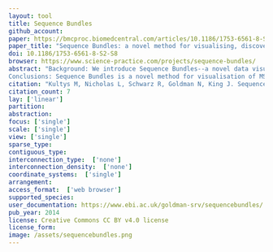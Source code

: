 ```yaml
---
layout: tool
title: Sequence Bundles
github_account:
paper: https://bmcproc.biomedcentral.com/articles/10.1186/1753-6561-8-S2-S8
paper_title: "Sequence Bundles: a novel method for visualising, discovering and exploring sequence motifs"
doi: 10.1186/1753-6561-8-S2-S8
browser: https://www.science-practice.com/projects/sequence-bundles/
abstract: "Background: We introduce Sequence Bundles--a novel data visualisation method for representing multiple sequence alignments (MSAs). We identify and address key limitations of the existing bioinformatics data visualisation methods (i.e. the Sequence Logo) by enabling Sequence Bundles to give salient visual expression to sequence motifs and other data features, which would otherwise remain hidden. Methods: For the development of Sequence Bundles we employed research-led information design methodologies. Sequences are encoded as uninterrupted, semi-opaque lines plotted on a 2-dimensional reconfigurable grid. Each line represents a single sequence. The thickness and opacity of the stack at each residue in each position indicates the level of conservation and the lines' curved paths expose patterns in correlation and functionality. Several MSAs can be visualised in a composite image. The Sequence Bundles method is designed to favour a tangible, continuous and intuitive display of information. Results: We have developed a software demonstration application for generating a Sequence Bundles visualisation of MSAs provided for the BioVis 2013 redesign contest. A subsequent exploration of the visualised line patterns allowed for the discovery of a number of interesting features in the dataset. Reported features include the extreme conservation of sequences displaying a specific residue and bifurcations of the consensus sequence.
Conclusions: Sequence Bundles is a novel method for visualisation of MSAs and the discovery of sequence motifs. It can aid in generating new insight and hypothesis making. Sequence Bundles is well disposed for future implementation as an interactive visual analytics software, which can complement existing visualisation tools."
citation: "Kultys M, Nicholas L, Schwarz R, Goldman N, King J. Sequence Bundles: a novel method for visualising, discovering and exploring sequence motifs. BMC Proc. bmcproc.biomedcentral.com; 2014;8: S8."
citation_count: 7
lay: ['linear']
partition:
abstraction:
focus: ['single']
scale: ['single']
view: ['single']
sparse_type:
contiguous_type:
interconnection_type:  ['none']
interconnection_density:  ['none']
coordinate_systems:  ['single']
arrangement:
access_format:  ['web browser']
supported_species:
user_documentation: https://www.ebi.ac.uk/goldman-srv/sequencebundles/
pub_year: 2014
license: Creative Commons CC BY v4.0 license
license_form:
image: /assets/sequencebundles.png
---
```

